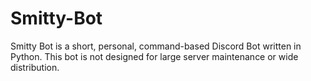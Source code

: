 # Smitty-Bot
Smitty Bot is a short, personal, command-based Discord Bot written in Python. This bot is not designed for large server maintenance or wide distribution.  
